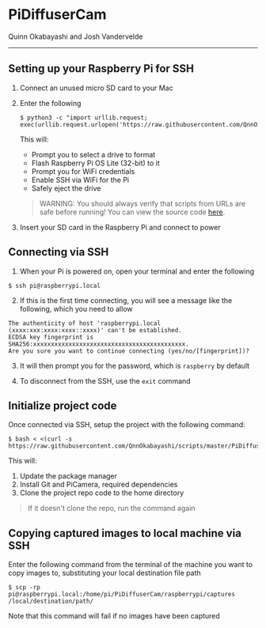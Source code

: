 # PiDiffuserCam

Quinn Okabayashi and Josh Vandervelde

___
## Setting up your Raspberry Pi for SSH
1. Connect an unused micro SD card to your Mac

2. Enter the following
    ```
    $ python3 -c "import urllib.request; exec(urllib.request.urlopen('https://raw.githubusercontent.com/QnnOkabayashi/scripts/master/PiDiffuserCam/headless.py').read())"
    ```
    This will:
    * Prompt you to select a drive to format
    * Flash Raspberry Pi OS Lite (32-bit) to it
    * Prompt you for WiFi credentials
    * Enable SSH via WiFi for the Pi
    * Safely eject the drive

    > WARNING: You should always verify that scripts from URLs are safe before running! You can view the source code [here](https://github.com/QnnOkabayashi/scripts/blob/master/PiDiffuserCam/headless.py).

3. Insert your SD card in the Raspberry Pi and connect to power

## Connecting via SSH
1. When your Pi is powered on, open your terminal and enter the following
```
$ ssh pi@raspberrypi.local
```

2. If this is the first time connecting, you will see a message like the following, which you need to allow
```
The authenticity of host 'raspberrypi.local (xxxx:xxx:xxxx:xxxx::xxxx)' can't be established.
ECDSA key fingerprint is SHA256:xxxxxxxxxxxxxxxxxxxxxxxxxxxxxxxxxxxxxxxxxxx.
Are you sure you want to continue connecting (yes/no/[fingerprint])?
```

3. It will then prompt you for the password, which is `raspberry` by default

4. To disconnect from the SSH, use the `exit` command

## Initialize project code
Once connected via SSH, setup the project with the following command:
```
$ bash < <(curl -s https://raw.githubusercontent.com/QnnOkabayashi/scripts/master/PiDiffuserCam/setup.sh)
```
This will:
1. Update the package manager
2. Install Git and PiCamera, required dependencies
3. Clone the project repo code to the home directory

> If it doesn't clone the repo, run the command again

## Copying captured images to local machine via SSH
Enter the following command from the terminal of the machine you want to copy images to, substituting your local destination file path
```
$ scp -rp pi@raspberrypi.local:/home/pi/PiDiffuserCam/raspberrypi/captures /local/destination/path/
```
Note that this command will fail if no images have been captured

